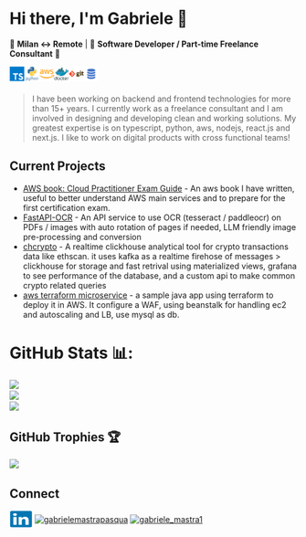 # Hi there, I'm Gabriele 👋

📍 **Milan ↔ Remote** | 🤖 **Software Developer / Part-time Freelance Consultant** 🚀 


<p align="left"> 
<img align="left"
            src="https://raw.githubusercontent.com/devicons/devicon/master/icons/typescript/typescript-original.svg"
            alt="typescript" width="26" height="26" />

<img align="left"
            src="https://raw.githubusercontent.com/devicons/devicon/master/icons/python/python-original-wordmark.svg"
            alt="python" width="26" height="26" />


<img align="left"
            src="https://github.com/devicons/devicon/blob/master/icons/amazonwebservices/amazonwebservices-plain-wordmark.svg"
            alt="aws" width="26" height="26" /> 

<img align="left" src="https://raw.githubusercontent.com/devicons/devicon/master/icons/docker/docker-original-wordmark.svg"
            alt="docker" width="26" height="26" />

<img align="left" src="https://raw.githubusercontent.com/github/explore/80688e429a7d4ef2fca1e82350fe8e3517d3494d/topics/git/git.png" alt="git" width="26" height="26" />

<img align="left"
            src="https://raw.githubusercontent.com/github/explore/80688e429a7d4ef2fca1e82350fe8e3517d3494d/topics/sql/sql.png"
            alt="SQL" width="26" height="26" />

</p>

<br/>
<br/>


> I have been working on backend and frontend technologies for more than 15+ years. I currently work as a freelance consultant and I am involved in designing and developing clean and working solutions. My greatest expertise is on typescript, python, aws, nodejs, react.js and next.js. I like to work on digital products with cross functional teams!


## Current Projects
- [AWS book: Cloud Practitioner Exam Guide](https://bpbonline.com/products/aws-cloud-practitioner-exam-guide) - An aws book I have written, useful to better understand AWS main services and to prepare for the first certification exam. 
- [FastAPI-OCR](https://github.com/gabriele-mastrapasqua/fastapi-ocr) - An API service to use OCR (tesseract / paddleocr) on PDFs / images with auto rotation of pages if needed, LLM friendly image pre-processing and conversion
- [chcrypto](https://github.com/gabriele-mastrapasqua/chcrypto) - A realtime clickhouse analytical tool for crypto transactions data like ethscan. it uses kafka as a realtime firehose of messages > clickhouse for storage and fast retrival using materialized views, grafana to see performance of the database, and a custom api to make common crypto related queries
- [aws terraform microservice](https://github.com/gabriele-mastrapasqua/terraform_java_microservice) - a sample java app using terraform to deploy it in AWS. It configure a WAF, using beanstalk for handling ec2 and autoscaling and LB, use mysql as db. 


# GitHub Stats 📊:
![](https://github-readme-stats.vercel.app/api?username=gabriele-mastrapasqua&theme=radical&hide_border=true&include_all_commits=false&count_private=false)<br/>
![](https://github-readme-streak-stats.herokuapp.com/?user=gabriele-mastrapasqua&theme=radical&hide_border=true)<br/>
![](https://github-readme-stats.vercel.app/api/top-langs/?username=gabriele-mastrapasqua&theme=radical&hide_border=true&include_all_commits=false&count_private=false&layout=compact)

## GitHub Trophies 🏆
![](https://github-profile-trophy.vercel.app/?username=gabriele-mastrapasqua&theme=radical&no-frame=false&no-bg=false&margin-w=4)

## Connect
<p align="left">
<a href="https://linkedin.com/in/gabriele-mastrapasqua-76ba55110" target="blank"><img align="center" src="https://github.com/devicons/devicon/blob/master/icons/linkedin/linkedin-original.svg" alt="gabriele-mastrapasqua-76ba55110" height="30" width="40" /></a>
<a href="https://dev.to/gabrielemastrapasqua" target="blank"><img align="center" src="https://d2fltix0v2e0sb.cloudfront.net/dev-rainbow.svg" alt="gabrielemastrapasqua" height="30" width="40" /></a>
<a href="https://www.hackerrank.com/gabriele_mastra1" target="blank"><img align="center" src="https://hrcdn.net/fcore/assets/favicon-ddc852f75a.png" alt="gabriele_mastra1" height="30" width="30" /></a>
</p>



